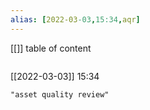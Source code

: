 ```yaml
---
alias: [2022-03-03,15:34,aqr]
---
```

[[]]
table of content
```toc
```

[[2022-03-03]] 15:34

```query
"asset quality review"
```